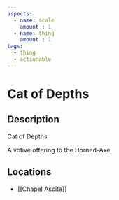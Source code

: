 ```yaml
---
aspects: 
  - name: scale
    amount : 1
  - name: thing
    amount : 1
tags:
  - thing
  - actionable
---
```


# Cat of Depths

## Description
Cat of Depths

A votive offering to the Horned-Axe.
## Locations
- [[Chapel Ascite]]